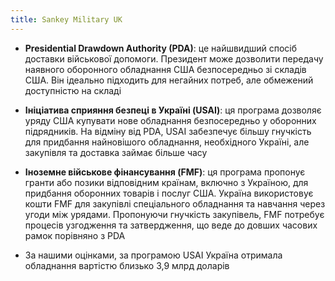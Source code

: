 ```yaml
---
title: Sankey Military UK
---
```

- **Presidential Drawdown Authority (PDA)**: це найшвидший спосіб доставки військової допомоги. Президент може дозволити передачу наявного оборонного обладнання США безпосередньо зі складів США. Він ідеально підходить для негайних потреб, але обмежений доступністю на складі

- **Ініціатива сприяння безпеці в Україні (USAI)**: ця програма дозволяє уряду США купувати нове обладнання безпосередньо у оборонних підрядників. На відміну від PDA, USAI забезпечує більшу гнучкість для придбання найновішого обладнання, необхідного Україні, але закупівля та доставка займає більше часу

- **Іноземне військове фінансування (FMF)**: ця програма пропонує гранти або позики відповідним країнам, включно з Україною, для придбання оборонних товарів і послуг США. Україна використовує кошти FMF для закупівлі спеціального обладнання та навчання через угоди між урядами. Пропонуючи гнучкість закупівель, FMF потребує процесів узгодження та затвердження, що веде до довших часових рамок порівняно з PDA

- За нашими оцінками, за програмою USAI Україна отримала обладнання вартістю близько 3,9 млрд доларів